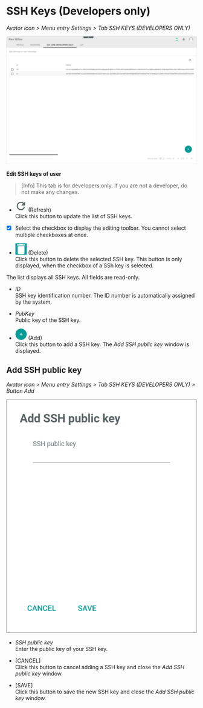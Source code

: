 # SSH Keys (Developers only)

*Avator icon > Menu entry Settings > Tab SSH KEYS (DEVELOPERS ONLY)*

![SSH keys](../../Assets/Screenshots/Core1Platform/ProfileSettings/SSHKeys/SSHKeys.png "[SSH keys]")

**Edit SSH keys of user**

> [Info] This tab is for developers only. If you are not a developer, do not make any changes.


- ![Refresh](../../Assets/Icons/Refresh01.png "[Refresh]") (Refresh)   
  Click this button to update the list of SSH keys.

- [x]     
  Select the checkbox to display the editing toolbar. You cannot select multiple checkboxes at once.

- ![Delete](../../Assets/Icons/Trash03.png "[Delete]") (Delete)      
  Click this button to delete the selected SSH key. This button is only displayed, when the checkbox of a SSh key is selected.       

The list displays all SSH keys. All fields are read-only.

- *ID*   
  SSH key identification number. The ID number is automatically assigned by the system.

- *PubKey*   
  Public key of the SSH key.


- ![Add](../../Assets/Icons/Plus01.png "[Add]") (Add)      
  Click this button to add a SSH key. The *Add SSH public key* window is displayed.   


## Add SSH public key

*Avator icon > Menu entry Settings > Tab SSH KEYS (DEVELOPERS ONLY) > Button Add*

![Add SSH public key](../../Assets/Screenshots/Core1Platform/ProfileSettings/SSHKeys/AddSSHPublicKey.png "[Add SSH public key]")

- *SSH public key*   
  Enter the public key of your SSH key.

- [CANCEL]   
  Click this button to cancel adding a SSH key and close the *Add SSH public key* window.

- [SAVE]   
  Click this button to save the new SSH key and close the *Add SSH public key* window.
